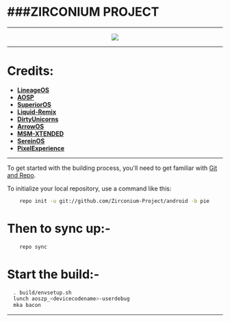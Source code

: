 ###ZIRCONIUM PROJECT
======================
-----------------------------------------------------------------------------

<p align="center">
 <img src="https://github.com/Zirconium-Project/android/blob/pie/zirconium.png" > 
</p>

-----------------------------------------------------------------------------
Credits:
=======

 * [**LineageOS**](https://github.com/LineageOS)
 * [**AOSP**](https://android.googlesource.com)
 * [**SuperiorOS**](https://github.com/SuperiorOS)
 * [**Liquid-Remix**](https://github.com/LiquidRemix)
 * [**DirtyUnicorns**](https://github.com/dirtyunicorns)
 * [**ArrowOS**](https://github.com/ArrowOS)
 * [**MSM-XTENDED**](https://github.com/Xtended-Pie)
 * [**SereinOS**](https://github.com/Serein-OS)
 * [**PixelExperience**](https://github.com/PixelExperience)
 
-----------------------------------------------------------------------------

To get started with the building process, you'll need to get familiar with [Git and Repo](http://source.android.com/source/using-repo.html).

To initialize your local repository, use a command like this:

```bash
    repo init -u git://github.com/Zirconium-Project/android -b pie
```

Then to sync up:-
================

```bash
    repo sync 
```

Start the build:-
=================

```bash
  . build/envsetup.sh
  lunch aoszp_<devicecodename>-userdebug
  mka bacon 
```
-----------------------------------------------------------------------------

